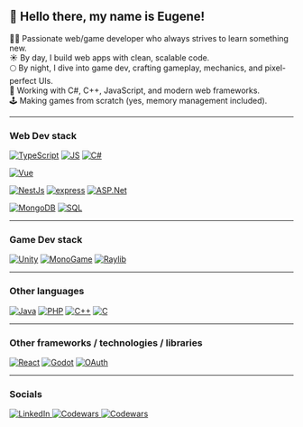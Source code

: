 ## 👋 Hello there, my name is Eugene!

👨‍💻 Passionate web/game developer who always strives to learn something new.<br>
☀️ By day, I build web apps with clean, scalable code.<br>
🌕️ By night, I dive into game dev, crafting gameplay, mechanics, and pixel-perfect UIs.<br>
🔧 Working with C#, C++, JavaScript, and modern web frameworks.<br>
🕹️ Making games from scratch (yes, memory management included).

---

### Web Dev stack

[![TypeScript](https://img.shields.io/badge/typescript-black?style=for-the-badge&logo=typescript&logoColor=black&labelColor=orange)](#)
[![JS](https://img.shields.io/badge/javascript-black?style=for-the-badge&logo=javascript&logoColor=black&labelColor=orange)](#)
[![C#](https://img.shields.io/badge/Csharp-black?style=for-the-badge&logo=sharp&logoColor=black&labelColor=orange)](#)

[![Vue](https://img.shields.io/badge/VueJs-black?style=for-the-badge&logo=vuedotjs&logoColor=black&labelColor=orange)](#)

[![NestJs](https://img.shields.io/badge/nestjs-black?style=for-the-badge&logo=nestjs&logoColor=black&labelColor=orange)](#)
[![express](https://img.shields.io/badge/express-black?style=for-the-badge&logo=express&logoColor=black&labelColor=orange)](#)
[![ASP.Net](https://img.shields.io/badge/ASP.Net-black?style=for-the-badge&logo=dotnet&logoColor=black&labelColor=orange)](#)

[![MongoDB](https://img.shields.io/badge/mongodb-black?style=for-the-badge&logo=mongodb&logoColor=black&labelColor=orange)](#)
[![SQL](https://img.shields.io/badge/sql-black?style=for-the-badge&logo=sqlite&logoColor=black&labelColor=orange)](#)

---

### Game Dev stack

[![Unity](https://img.shields.io/badge/Unity-black?style=for-the-badge&logo=unity&logoColor=black&labelColor=orange)](#)
[![MonoGame](https://img.shields.io/badge/MonoGame-black?style=for-the-badge&logo=monogame&logoColor=black&labelColor=orange)](#)
[![Raylib](https://img.shields.io/badge/raylib-black?style=for-the-badge&logo=raylib&logoColor=black&labelColor=orange)](#)

---

### Other languages

[![Java](https://img.shields.io/badge/Java-black?style=for-the-badge&logo=openjdk&logoColor=black&labelColor=orange)](#)
[![PHP](https://img.shields.io/badge/php-black?style=for-the-badge&logo=php&logoColor=black&labelColor=orange)](#)
[![C++](https://img.shields.io/badge/C++-black?style=for-the-badge&logo=cplusplus&logoColor=black&labelColor=orange)](#)
[![C](https://img.shields.io/badge/C-black?style=for-the-badge&logo=c&logoColor=black&labelColor=orange)](#)

---

### Other frameworks / technologies / libraries

[![React](https://img.shields.io/badge/React-black?style=for-the-badge&logo=react&logoColor=black&labelColor=orange)](#)
[![Godot](https://img.shields.io/badge/Godot-black?style=for-the-badge&logo=godotengine&logoColor=black&labelColor=orange)](#)
[![OAuth](https://img.shields.io/badge/OAuth-black?style=for-the-badge&logo=auth0&logoColor=black&labelColor=orange)](#)

---

### Socials

<a href="https://www.linkedin.com/in/yevhenii-yefremov/">
    <img src="https://custom-icon-badges.demolab.com/badge/LinkedIn%20-0A66C2?logo=linkedin-white&logoColor=fff" alt="LinkedIn">
</a>
<a href="https://yefremovyevhenii.itch.io/">
    <img src="https://img.shields.io/badge/itch.io-%23FF0B34.svg?logo=Itch.io&logoColor=white" alt="Codewars">
</a>
<a href="https://www.codewars.com/users/MightyBeast">
    <img src="https://img.shields.io/badge/Codewars-B1361E?logo=codewars&logoColor=fff" alt="Codewars">
</a>
